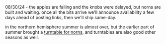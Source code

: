 08/30/24 - the apples are falling and the knobs were delayed, but norns are built and waiting. once all the bits arrive we'll announce availability a few days ahead of posting links, then we'll ship same-day.

in the northern hemisphere summer is almost over, but the earlier part of summer brought a [turntable for norns](https://llllllll.co/t/a-turntable-for-norns-v2-1-now-with-turntable-drive), and turntables are also good other seasons as well.
